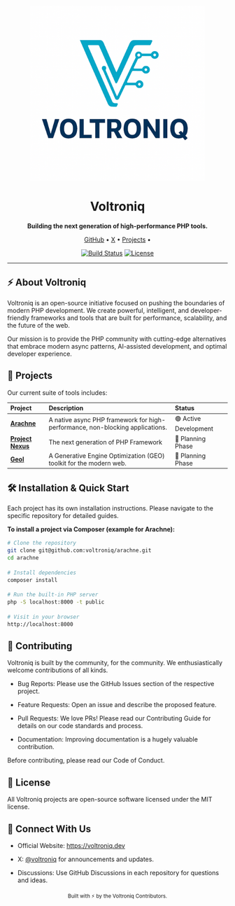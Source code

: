 <p align="center">
  <img src="https://raw.githubusercontent.com/voltroniq/.github/main/profile/voltroniq-logo-v0.png" alt="Voltroniq Logo" width="400"/>
</p>

<h1 align="center">Voltroniq</h1>
<p align="center">
  <strong>Building the next generation of high-performance PHP tools.</strong>
</p>

<p align="center">
  <a href="https://github.com/voltroniq">GitHub</a> •
  <!-- <a href="https://voltroniq.dev">Website</a> • -->
  <a href="https://x.com/voltroniq">X</a> •
  <a href="#-projects">Projects</a> •
  <!-- <a href="#-contributing">Contributing</a> -->
</p>

<p align="center">
<a href="https://github.com/laravel/framework/actions"><img src="https://github.com/laravel/framework/workflows/tests/badge.svg" alt="Build Status"></a>
<a href="https://packagist.org/packages/laravel/framework"><img src="https://img.shields.io/packagist/l/laravel/framework" alt="License"></a>
</p>

---

## ⚡ About Voltroniq

Voltroniq is an open-source initiative focused on pushing the boundaries of modern PHP development. We create powerful, intelligent, and developer-friendly frameworks and tools that are built for performance, scalability, and the future of the web.

Our mission is to provide the PHP community with cutting-edge alternatives that embrace modern async patterns, AI-assisted development, and optimal developer experience.

## 🚀 Projects

Our current suite of tools includes:

| Project | Description | Status |
| :--- | :--- | :--- |
| **[Arachne](https://github.com/voltroniq/arachne)** | A native async PHP framework for high-performance, non-blocking applications. | 🟢 Active Development |
| **[Project Nexus](https://github.com/voltroniq/project-nexus)** | The next generation of PHP Framework | 🔄 Planning Phase |
| **[Geol](https://github.com/voltroniq/geol)** | A Generative Engine Optimization (GEO) toolkit for the modern web. | 🔄 Planning Phase |

## 🛠️ Installation & Quick Start

Each project has its own installation instructions. Please navigate to the specific repository for detailed guides.

**To install a project via Composer (example for Arachne):**

```bash
# Clone the repository
git clone git@github.com:voltroniq/arachne.git
cd arachne

# Install dependencies
composer install

# Run the built-in PHP server
php -S localhost:8000 -t public

# Visit in your browser
http://localhost:8000
```
## 🤝 Contributing

Voltroniq is built by the community, for the community. We enthusiastically welcome contributions of all kinds.

 - Bug Reports: Please use the GitHub Issues section of the respective project.

 - Feature Requests: Open an issue and describe the proposed feature.

 - Pull Requests: We love PRs! Please read our Contributing Guide for details on our code standards and process.

 - Documentation: Improving documentation is a hugely valuable contribution.

Before contributing, please read our Code of Conduct.

## 📄 License

All Voltroniq projects are open-source software licensed under the MIT license.

## 💬 Connect With Us

 - Official Website: https://voltroniq.dev

 - X: [@voltroniq](https://x.com/voltroniq) for announcements and updates.

 - Discussions: Use GitHub Discussions in each repository for questions and ideas.

<p align="center"> <sub>Built with ⚡ by the Voltroniq Contributors.</sub> </p>
